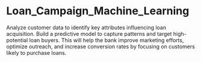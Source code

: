 # Loan_Campaign_Machine_Learning
Analyze customer data to identify key attributes influencing loan acquisition. Build a predictive model to capture patterns and target high-potential loan buyers. This will help the bank improve marketing efforts, optimize outreach, and increase conversion rates by focusing on customers likely to purchase loans.
